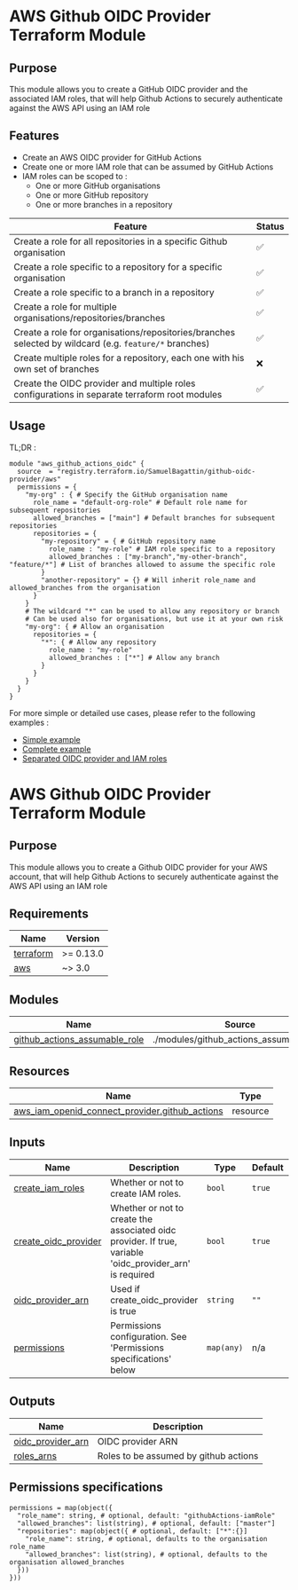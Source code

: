 
# AWS Github OIDC Provider Terraform Module

## Purpose
This module allows you to create a GitHub OIDC provider and the associated IAM roles, that will help Github Actions to securely authenticate against the AWS API using an IAM role

## Features
* Create an AWS OIDC provider for GitHub Actions
* Create one or more IAM role that can be assumed by GitHub Actions
* IAM roles can be scoped to :
  * One or more GitHub organisations
  * One or more GitHub repository
  * One or more branches in a repository

| Feature                                                                                                | Status |
|--------------------------------------------------------------------------------------------------------|--------|
| Create a role for all repositories in a specific Github organisation                                   | ✅      |
| Create a role specific to a repository for a specific organisation                                     | ✅      |
| Create a role specific to a branch in a repository                                                     | ✅      |
| Create a role for multiple organisations/repositories/branches                                         | ✅      |
| Create a role for organisations/repositories/branches selected by wildcard (e.g. `feature/*` branches) | ✅      | 
| Create multiple roles for a repository, each one with his own set of branches                          | ❌      |
| Create the OIDC provider and multiple roles configurations in separate terraform root modules          | ✅      |

## Usage
TL;DR :
```hcl
module "aws_github_actions_oidc" {
  source  = "registry.terraform.io/SamuelBagattin/github-oidc-provider/aws"
  permissions = {
    "my-org" : { # Specify the GitHub organisation name
      role_name = "default-org-role" # Default role name for subsequent repositories
      allowed_branches = ["main"] # Default branches for subsequent repositories
      repositories = {
        "my-repository" = { # GitHub repository name
          role_name : "my-role" # IAM role specific to a repository
          allowed_branches : ["my-branch","my-other-branch", "feature/*"] # List of branches allowed to assume the specific role
        }
        "another-repository" = {} # Will inherit role_name and allowed_branches from the organisation
      }
    }
    # The wildcard "*" can be used to allow any repository or branch
    # Can be used also for organisations, but use it at your own risk
    "my-org": { # Allow an organisation
      repositories = {
        "*": { # Allow any repository
          role_name : "my-role"
          allowed_branches : ["*"] # Allow any branch
        }
      }
    }
  }
}
```

For more simple or detailed use cases, please refer to the following examples :
- [Simple example](./examples/simple)
- [Complete example](./examples/complete)
- [Separated OIDC provider and IAM roles](./examples/separate_configuration)


<!-- BEGIN_TF_DOCS -->
# AWS Github OIDC Provider Terraform Module

## Purpose
This module allows you to create a Github OIDC provider for your AWS account, that will help Github Actions to securely authenticate against the AWS API using an IAM role

## Requirements

| Name | Version |
|------|---------|
| <a name="requirement_terraform"></a> [terraform](#requirement\_terraform) | >= 0.13.0 |
| <a name="requirement_aws"></a> [aws](#requirement\_aws) | ~> 3.0 |

## Modules

| Name | Source | Version |
|------|--------|---------|
| <a name="module_github_actions_assumable_role"></a> [github\_actions\_assumable\_role](#module\_github\_actions\_assumable\_role) | ./modules/github_actions_assumable_role | n/a |

## Resources

| Name | Type |
|------|------|
| [aws_iam_openid_connect_provider.github_actions](https://registry.terraform.io/providers/hashicorp/aws/latest/docs/resources/iam_openid_connect_provider) | resource |

## Inputs

| Name | Description | Type | Default | Required |
|------|-------------|------|---------|:--------:|
| <a name="input_create_iam_roles"></a> [create\_iam\_roles](#input\_create\_iam\_roles) | Whether or not to create IAM roles. | `bool` | `true` | no |
| <a name="input_create_oidc_provider"></a> [create\_oidc\_provider](#input\_create\_oidc\_provider) | Whether or not to create the associated oidc provider. If true, variable 'oidc\_provider\_arn' is required | `bool` | `true` | no |
| <a name="input_oidc_provider_arn"></a> [oidc\_provider\_arn](#input\_oidc\_provider\_arn) | Used if create\_oidc\_provider is true | `string` | `""` | no |
| <a name="input_permissions"></a> [permissions](#input\_permissions) | Permissions configuration. See 'Permissions specifications' below | `map(any)` | n/a | yes |

## Outputs

| Name | Description |
|------|-------------|
| <a name="output_oidc_provider_arn"></a> [oidc\_provider\_arn](#output\_oidc\_provider\_arn) | OIDC provider ARN |
| <a name="output_roles_arns"></a> [roles\_arns](#output\_roles\_arns) | Roles to be assumed by github actions |
<!-- END_TF_DOCS -->

## Permissions specifications
```hcl
permissions = map(object({
  "role_name": string, # optional, default: "githubActions-iamRole"
  "allowed_branches": list(string), # optional, default: ["master"]
  "repositories": map(object({ # optional, default: ["*":{}]
    "role_name": string, # optional, defaults to the organisation role_name
    "allowed_branches": list(string), # optional, defaults to the organisation allowed_branches
  }))
}))
```